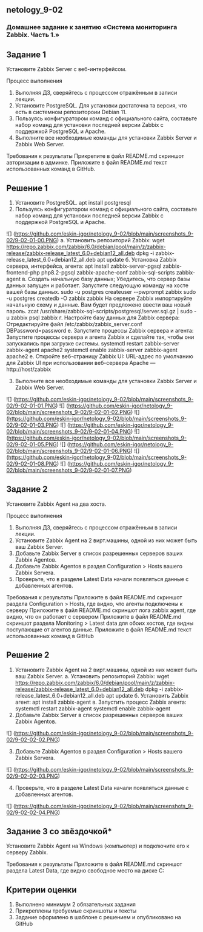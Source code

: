 ## netology_9-02
### Домашнее задание к занятию «Система мониторинга Zabbix. Часть 1.»

## Задание 1

Установите Zabbix Server с веб-интерфейсом.

Процесс выполнения
1. Выполняя ДЗ, сверяйтесь с процессом отражённым в записи лекции.
2. Установите PostgreSQL. Для установки достаточна та версия, что есть в системном репозитороии Debian 11.
3. Пользуясь конфигуратором команд с официального сайта, составьте набор команд для установки последней версии Zabbix с поддержкой PostgreSQL и Apache.
4. Выполните все необходимые команды для установки Zabbix Server и Zabbix Web Server.

Требования к результаты
Прикрепите в файл README.md скриншот авторизации в админке.
Приложите в файл README.md текст использованных команд в GitHub.

## Решение 1

1. Установите PostgreSQL.
apt install postgresql
2. Пользуясь конфигуратором команд с официального сайта, составьте набор команд для установки последней версии Zabbix с поддержкой PostgreSQL и Apache.

![] (https://github.com/eskin-igor/netology_9-02/blob/main/screenshots_9-02/9-02-01-00.PNG)
    а. Установить репозиторий Zabbix:
        wget https://repo.zabbix.com/zabbix/6.0/debian/pool/main/z/zabbix-release/zabbix-release_latest_6.0+debian12_all.deb
        dpkg -i zabbix-release_latest_6.0+debian12_all.deb
        apt update
    б. Установка Zabbix сервера, интерфейса, агента:
        apt install zabbix-server-pgsql zabbix-frontend-php php8.2-pgsql zabbix-apache-conf zabbix-sql-scripts zabbix-agent
    в. Создать начальную базу данных;
        Убедитесь, что сервер базы данных запущен и работает.
        Запустите следующую команду на хосте вашей базы данных.
        sudo -u postgres createuser --pwprompt zabbix
        sudo -u postgres createdb -O zabbix zabbix
        На сервере Zabbix импортируйте начальную схему и данные. Вам будет предложено ввести ваш новый пароль.
        zcat /usr/share/zabbix-sql-scripts/postgresql/server.sql.gz | sudo -u zabbix psql zabbix
    г. Настройте базу данных для Zabbix сервера:
        Отредактируйте файл /etc/zabbix/zabbix_server.conf
        DBPassword=password
    е. Запустите процессы Zabbix сервера и агента:
        Запустите процессы сервера и агента Zabbix и сделайте так, чтобы они запускались при загрузке системы.
        systemctl restart zabbix-server zabbix-agent apache2
        systemctl enable zabbix-server zabbix-agent apache2
    е. Откройте веб-страницу Zabbix UI:
        URL-адрес по умолчанию для Zabbix UI при использовании веб-сервера Apache — http://host/zabbix

3. Выполните все необходимые команды для установки Zabbix Server и Zabbix Web Server.

![] (https://github.com/eskin-igor/netology_9-02/blob/main/screenshots_9-02/9-02-01-01.PNG)
![] (https://github.com/eskin-igor/netology_9-02/blob/main/screenshots_9-02/9-02-01-02.PNG)
![] (https://github.com/eskin-igor/netology_9-02/blob/main/screenshots_9-02/9-02-01-03.PNG)
![] (https://github.com/eskin-igor/netology_9-02/blob/main/screenshots_9-02/9-02-01-04.PNG)
![] (https://github.com/eskin-igor/netology_9-02/blob/main/screenshots_9-02/9-02-01-05.PNG)
![] (https://github.com/eskin-igor/netology_9-02/blob/main/screenshots_9-02/9-02-01-06.PNG)
![] (https://github.com/eskin-igor/netology_9-02/blob/main/screenshots_9-02/9-02-01-08.PNG)
![] (https://github.com/eskin-igor/netology_9-02/blob/main/screenshots_9-02/9-02-01-07.PNG)

## Задание 2

Установите Zabbix Agent на два хоста.

Процесс выполнения
1. Выполняя ДЗ, сверяйтесь с процессом отражённым в записи лекции.
2. Установите Zabbix Agent на 2 вирт.машины, одной из них может быть ваш Zabbix Server.
3. Добавьте Zabbix Server в список разрешенных серверов ваших Zabbix Agentов.
4. Добавьте Zabbix Agentов в раздел Configuration > Hosts вашего Zabbix Servera.
5. Проверьте, что в разделе Latest Data начали появляться данные с добавленных агентов.

Требования к результаты
Приложите в файл README.md скриншот раздела Configuration > Hosts, где видно, что агенты подключены к серверу
Приложите в файл README.md скриншот лога zabbix agent, где видно, что он работает с сервером
Приложите в файл README.md скриншот раздела Monitoring > Latest data для обоих хостов, где видны поступающие от агентов данные.
Приложите в файл README.md текст использованных команд в GitHub

## Решение 2

1. Установите Zabbix Agent на 2 вирт.машины, одной из них может быть ваш Zabbix Server.
    а. Установить репозиторий Zabbix:
         wget https://repo.zabbix.com/zabbix/6.0/debian/pool/main/z/zabbix-release/zabbix-release_latest_6.0+debian12_all.deb
         dpkg -i zabbix-release_latest_6.0+debian12_all.deb
         apt update
    б. Установить Zabbix агент:
         apt install zabbix-agent
    в. Запустить процесс Zabbix агента:
         systemctl restart zabbix-agent
         systemctl enable zabbix-agent
2. Добавьте Zabbix Server в список разрешенных серверов ваших Zabbix Agentов.

![] (https://github.com/eskin-igor/netology_9-02/blob/main/screenshots_9-02/9-02-02-02.PNG)

3. Добавьте Zabbix Agentов в раздел Configuration > Hosts вашего Zabbix Servera.

![] (https://github.com/eskin-igor/netology_9-02/blob/main/screenshots_9-02/9-02-02-03.PNG)

4. Проверьте, что в разделе Latest Data начали появляться данные с добавленных агентов.

![] (https://github.com/eskin-igor/netology_9-02/blob/main/screenshots_9-02/9-02-02-04.PNG)

## Задание 3 со звёздочкой*
Установите Zabbix Agent на Windows (компьютер) и подключите его к серверу Zabbix.

Требования к результаты
Приложите в файл README.md скриншот раздела Latest Data, где видно свободное место на диске C:

## Критерии оценки
1. Выполнено минимум 2 обязательных задания
2. Прикреплены требуемые скриншоты и тексты
3. Задание оформлено в шаблоне с решением и опубликовано на GitHub
